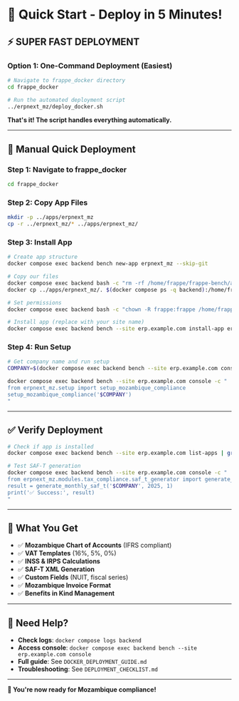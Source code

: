 # 🚀 Quick Start - Deploy in 5 Minutes!

## **⚡ SUPER FAST DEPLOYMENT**

### **Option 1: One-Command Deployment (Easiest)**
```bash
# Navigate to frappe_docker directory
cd frappe_docker

# Run the automated deployment script
../erpnext_mz/deploy_docker.sh
```

**That's it! The script handles everything automatically.**

---

## **🔧 Manual Quick Deployment**

### **Step 1: Navigate to frappe_docker**
```bash
cd frappe_docker
```

### **Step 2: Copy App Files**
```bash
mkdir -p ../apps/erpnext_mz
cp -r ../erpnext_mz/* ../apps/erpnext_mz/
```

### **Step 3: Install App**
```bash
# Create app structure
docker compose exec backend bench new-app erpnext_mz --skip-git

# Copy our files
docker compose exec backend bash -c "rm -rf /home/frappe/frappe-bench/apps/erpnext_mz/*"
docker cp ../apps/erpnext_mz/. $(docker compose ps -q backend):/home/frappe/frappe-bench/apps/erpnext_mz/

# Set permissions
docker compose exec backend bash -c "chown -R frappe:frappe /home/frappe/frappe-bench/apps/erpnext_mz/"

# Install app (replace with your site name)
docker compose exec backend bench --site erp.example.com install-app erpnext_mz
```

### **Step 4: Run Setup**
```bash
# Get company name and run setup
COMPANY=$(docker compose exec backend bench --site erp.example.com console -c "import frappe; print(frappe.get_all('Company', limit=1)[0].name)" | tail -n 1)

docker compose exec backend bench --site erp.example.com console -c "
from erpnext_mz.setup import setup_mozambique_compliance
setup_mozambique_compliance('$COMPANY')
"
```

---

## **✅ Verify Deployment**
```bash
# Check if app is installed
docker compose exec backend bench --site erp.example.com list-apps | grep erpnext_mz

# Test SAF-T generation
docker compose exec backend bench --site erp.example.com console -c "
from erpnext_mz.modules.tax_compliance.saf_t_generator import generate_monthly_saf_t
result = generate_monthly_saf_t('$COMPANY', 2025, 1)
print('✅ Success:', result)
"
```

---

## **🎯 What You Get**

- ✅ **Mozambique Chart of Accounts** (IFRS compliant)
- ✅ **VAT Templates** (16%, 5%, 0%)
- ✅ **INSS & IRPS Calculations**
- ✅ **SAF-T XML Generation**
- ✅ **Custom Fields** (NUIT, fiscal series)
- ✅ **Mozambique Invoice Format**
- ✅ **Benefits in Kind Management**

---

## **🚨 Need Help?**

- **Check logs**: `docker compose logs backend`
- **Access console**: `docker compose exec backend bench --site erp.example.com console`
- **Full guide**: See `DOCKER_DEPLOYMENT_GUIDE.md`
- **Troubleshooting**: See `DEPLOYMENT_CHECKLIST.md`

---

**🎉 You're now ready for Mozambique compliance!**
